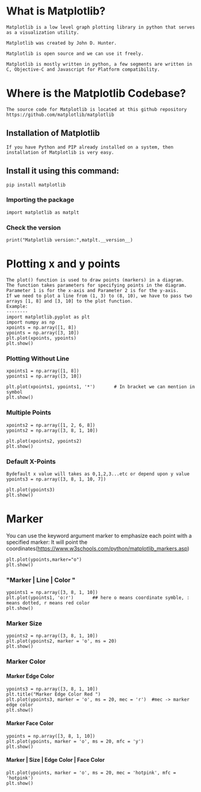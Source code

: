 # What is Matplotlib?
    
    Matplotlib is a low level graph plotting library in python that serves as a visualization utility.

    Matplotlib was created by John D. Hunter.

    Matplotlib is open source and we can use it freely.

    Matplotlib is mostly written in python, a few segments are written in C, Objective-C and Javascript for Platform compatibility.

# Where is the Matplotlib Codebase?

    The source code for Matplotlib is located at this github repository https://github.com/matplotlib/matplotlib


## Installation of Matplotlib

    If you have Python and PIP already installed on a system, then installation of Matplotlib is very easy.

   ## Install it using this command:

    pip install matplotlib

   ### Importing the package

    import matplotlib as matplt

   ### Check the version
    print("Matplotlib version:",matplt.__version__)

# Plotting x and y points
    The plot() function is used to draw points (markers) in a diagram.
    The function takes parameters for specifying points in the diagram.
    Parameter 1 is for the x-axis and Parameter 2 is for the y-axis.
    If we need to plot a line from (1, 3) to (8, 10), we have to pass two arrays [1, 8] and [3, 10] to the plot function.
    Example:
    --------
    import matplotlib.pyplot as plt
    import numpy as np
    xpoints = np.array([1, 8])
    ypoints = np.array([3, 10])
    plt.plot(xpoints, ypoints)
    plt.show()

### Plotting Without Line 

    xpoints1 = np.array([1, 8])
    ypoints1 = np.array([3, 10])

    plt.plot(xpoints1, ypoints1, '*')       # In bracket we can mention in symbol
    plt.show()

   ### Multiple Points

    xpoints2 = np.array([1, 2, 6, 8])
    ypoints2 = np.array([3, 8, 1, 10])

    plt.plot(xpoints2, ypoints2)
    plt.show()


   ### Default X-Points
    Bydefault x value will takes as 0,1,2,3...etc or depend upon y value
    ypoints3 = np.array([3, 8, 1, 10, 7])

    plt.plot(ypoints3)
    plt.show()

# Marker
You can use the keyword argument marker to emphasize each point with a specified marker:
It will point the coordinates(https://www.w3schools.com/python/matplotlib_markers.asp)

    plt.plot(ypoints,marker="o")
    plt.show()

### "Marker | Line | Color "
    ypoints1 = np.array([3, 8, 1, 10])
    plt.plot(ypoints1, 'o:r')       ## here o means coordinate symble, : means dotted, r means red color
    plt.show()

### Marker Size
    ypoints2 = np.array([3, 8, 1, 10])
    plt.plot(ypoints2, marker = 'o', ms = 20)
    plt.show()

### Marker Color   
#### Marker Edge Color
    ypoints3 = np.array([3, 8, 1, 10])
    plt.title("Marker Edge Color Red ")
    plt.plot(ypoints3, marker = 'o', ms = 20, mec = 'r')  #mec -> marker edge color
    plt.show()

#### Marker Face Color
    ypoints = np.array([3, 8, 1, 10])
    plt.plot(ypoints, marker = 'o', ms = 20, mfc = 'y')
    plt.show()

#### Marker | Size | Edge Color | Face Color
    plt.plot(ypoints, marker = 'o', ms = 20, mec = 'hotpink', mfc = 'hotpink')
    plt.show()
